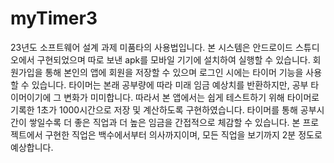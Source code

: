 # myTimer3
23년도 소프트웨어 설계 과제 미품타의 사용법입니다.
본 시스템은 안드로이드 스튜디오에서 구현되었으며 따로 보낸 apk를 모바일 기기에 설치하여 실행할 수 있습니다.
회원가입을 통해 본인의 앱에 회원을 저장할 수 있으며 로그인 시에는 타이머 기능을 사용할 수 있습니다.
타이머는 본래 공부량에 따라 미래 임금 예상치를 반환하지만, 공부 타이머이기에 그 변화가 미미합니다.
따라서 본 앱에서는 쉽게 테스트하기 위해 타이머로 기록한 1초가 1000시간으로 저장 및 계산하도록 구현하였습니다.
타이머를 통해 공부시간이 쌓일수록 더 좋은 직업과 더 높은 임금을 간접적으로 체감할 수 있습니다.
본 프로젝트에서 구현한 직업은 백수에서부터 의사까지이며, 모든 직업을 보기까지 2분 정도로 예상합니다.
